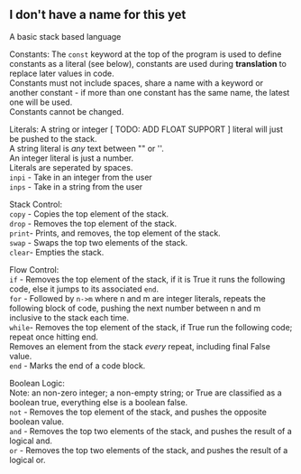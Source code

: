 I don't have a name for this yet
---
A basic stack based language  
  
Constants:
    The `const` keyword at the top of the program is used to define constants as a literal (see below), constants are used during __translation__ to replace later values in code.  
    Constants must not include spaces, share a name with a keyword or another constant - if more than one constant has the same name, the latest one will be used.  
    Constants cannot be changed.  
  
Literals:
    A string or integer [ TODO: ADD FLOAT SUPPORT ] literal will just be pushed to the stack.  
    A string literal is *any* text between "" or ''.  
    An integer literal is just a number.  
    Literals are seperated by spaces.  
    `inpi` - Take in an integer from the user  
    `inps` - Take in a string from the user  
  
Stack Control:  
    `copy` - Copies the top element of the stack.  
    `drop` - Removes the top element of the stack.  
    `print`- Prints, and removes, the top element of the stack.  
    `swap` - Swaps the top two elements of the stack.  
    `clear`- Empties the stack.  
  
Flow Control:  
    `if`   - Removes the top element of the stack, if it is True it runs the following code, else it jumps to its associated `end`.  
    `for`  - Followed by `n->m` where n and m are integer literals, repeats the following block of code, pushing the next number between n and m inclusive to the stack each time.  
    `while`- Removes the top element of the stack, if True run the following code; repeat once hitting end.  
             Removes an element from the stack *every* repeat, including final False value.  
    `end`  - Marks the end of a code block.  
  
Boolean Logic:  
    Note: an non-zero integer; a non-empty string; or True are classified as a boolean true, everything else is a boolean false.  
    `not`  - Removes the top element of the stack, and pushes the opposite boolean value.  
    `and`  - Removes the top two elements of the stack, and pushes the result of a logical and.  
    `or`   - Removes the top two elements of the stack, and pushes the result of a logical or.  
